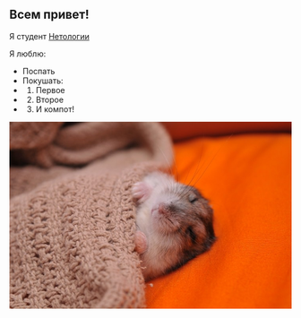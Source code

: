 ## Всем привет! 

Я студент [Нетологии](https://netology.ru/)

Я люблю:
- Поспать
- Покушать:
-  1. Первое
-  2. Второе
-  3. И компот!

![[Хомяк спит]](./0_91205700_1519839014_foto.jpg) 